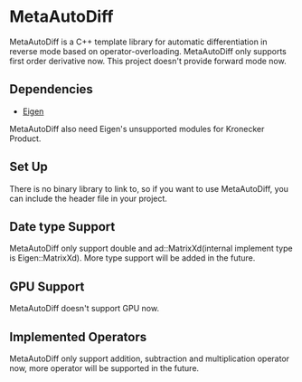 # MetaAutoDiff
MetaAutoDiff is a C++ template library for automatic differentiation in reverse mode based on operator-overloading. MetaAutoDiff only supports first order derivative now. This project doesn't provide forward mode now.

## Dependencies
- [Eigen](http://eigen.tuxfamily.org/index.php?title=Main_Page)

MetaAutoDiff also need Eigen's unsupported modules for Kronecker Product.

## Set Up
There is no binary library to link to, so if you want to use MetaAutoDiff, you can include the header file in your project.

## Date type Support
MetaAutoDiff only support double and ad::MatrixXd(internal implement type is Eigen::MatrixXd). More type support will be added in the future.

## GPU Support
MetaAutoDiff doesn't support GPU now.

## Implemented Operators
MetaAutoDiff only support addition, subtraction and multiplication operator now, more operator will be supported in the future.

